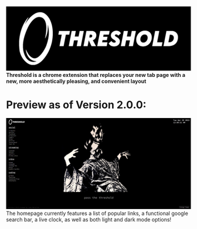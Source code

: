 ![Threshold Logo](images/threshold_logo.png)
**Threshold is a chrome extension that replaces your new tab page with a new, more aesthetically pleasing, and convenient layout**

# Preview as of Version 2.0.0:
![2.0.0 Preview](images/preview2.0.0.jpg)
The homepage currently features a list of popular links, a functional google search bar, a live clock, as well as both light and dark mode options!